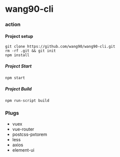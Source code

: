 # wang90-cli

### action
#### Project setup
```
git clone https://github.com/wang90/wang90-cli.git
rm -rf .git && git init
npm install
```
##### Project Start 
````
npm start
````
##### Project Build
````
npm run-script build
````

### Plugs

- vuex
- vue-router
- postcss-pxtorem
- less
- axios
- element-ui

